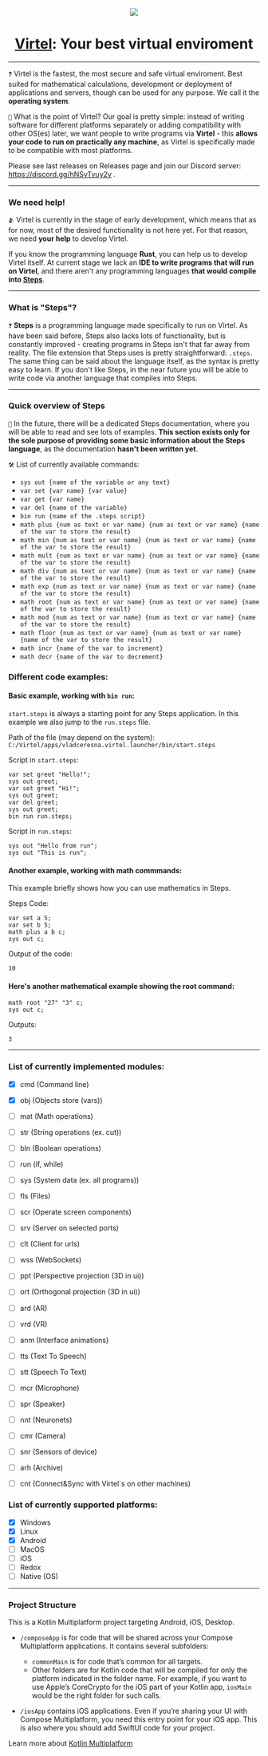 <p align="center">
<img src='https://i.postimg.cc/d0WWH1MR/a2c68588eab85ad2459788d74bd36534.webp' border='0'/>
<h1 align="center"><u>Virtel</u>: Your best virtual enviroment</h1>
</p>

<p align="center">
</p>

-------------
`❓` Virtel is the fastest, the most secure and safe virtual enviroment. Best suited for mathematical calculations, development or deployment of applications and servers, though can be used for any purpose. We call it the **operating system**.

`🎯` What is the point of Virtel? Our goal is pretty simple: instead of writing software for different platforms separately or adding compatibility with other OS(es) later, we want people to write programs via **Virtel** - this **allows your code to run on practically any machine**, as Virtel is specifically made to be compatible with most platforms.

Please see last releases on Releases page and join our Discord server: https://discord.gg/hNSyTvuy2v .

--------------
### We need help!
`🫂` Virtel is currently in the stage of early development, which means that as for now, most of the desired functionality is not here yet. For that reason, we need **your help** to develop Virtel.

If you know the programming language **Rust**, you can help us to develop Virtel itself. At current stage we lack an **IDE to write programs that will run on Virtel**, and there aren't any programming languages **that would compile into <u>Steps</u>**.

-----------
### What is "Steps"?
`❓` **Steps** is a programming language made specifically to run on Virtel. As have been said before, Steps also lacks lots of functionality, but is constantly improved - creating programs in Steps isn't that far away from reality. The file extension that Steps uses is pretty straightforward: `.steps`. The same thing can be said about the language itself, as the syntax is pretty easy to learn. If you don't like Steps, in the near future you will be able to write code via another language that compiles into Steps.

------------
### Quick overview of Steps
`🔬` In the future, there will be a dedicated Steps documentation, where you will be able to read and see lots of examples. **This section exists only for the sole purpose of providing some basic information about the Steps language**, as the documentation **hasn't been written yet**.

`🛠️` List of currently available commands:
* `sys out {name of the variable or any text}`
* `var set {var name} {var value}`
* `var get {var name}`
* `var del {name of the variable}`
* `bin run {name of the .steps script}`
* `math plus {num as text or var name} {num as text or var name} {name of the var to store the result}`
* `math min {num as text or var name} {num as text or var name} {name of the var to store the result}`
* `math mult {num as text or var name} {num as text or var name} {name of the var to store the result}`
* `math div {num as text or var name} {num as text or var name} {name of the var to store the result}`
* `math exp {num as text or var name} {num as text or var name} {name of the var to store the result}`
* `math root {num as text or var name} {num as text or var name} {name of the var to store the result}`
* `math mod {num as text or var name} {num as text or var name} {name of the var to store the result}`
* `math floor {num as text or var name} {num as text or var name} {name of the var to store the result}`
* `math incr {name of the var to increment}`
* `math decr {name of the var to decrement}`

### Different code examples:
#### Basic example, working with `bin run`:
`start.steps` is always a starting point for any Steps application. In this example we also jump to the `run.steps` file.

Path of the file (may depend on the system): `C:/Virtel/apps/vladceresna.virtel.launcher/bin/start.steps`

Script in `start.steps`:
```
var set greet "Hello!";
sys out greet;
var set greet "Hi!";
sys out greet;
var del greet;
sys out greet;
bin run run.steps;
```
Script in `run.steps`:
```
sys out "Hello from run";
sys out "This is run";
```

#### Another example, working with math commmands:
This example briefly shows how you can use mathematics in Steps.

Steps Code:
```
var set a 5;
var set b 5;
math plus a b c;
sys out c;
```
Output of the code:
```
10
```

#### Here's another mathematical example showing the root command:
```
math root "27" "3" c;
sys out c;
```
Outputs:
```
3
```

---------
### List of currently implemented modules:
- [x] cmd (Command line)
- [x] obj (Objects store (vars))
- [ ] mat (Math operations)
- [ ] str (String operations (ex. cut))
- [ ] bln (Boolean operations)
- [ ] run (if, while)
- [ ] sys (System data (ex. all programs))
- [ ] fls (Files)
- [ ] scr (Operate screen components)
- [ ] srv (Server on selected ports)
- [ ] clt (Client for urls)
- [ ] wss (WebSockets)
- [ ] ppt (Perspective projection (3D in ui))
- [ ] ort (Orthogonal projection (3D in ui))
- [ ] ard (AR)
- [ ] vrd (VR)
- [ ] anm (Interface animations)
- [ ] tts (Text To Speech)
- [ ] stt (Speech To Text)
- [ ] mcr (Microphone)
- [ ] spr (Speaker)
- [ ] nnt (Neuronets)
- [ ] cmr (Camera)
- [ ] snr (Sensors of device)
- [ ] arh (Archive)
- [ ] cnt (Connect&Sync with Virtel`s on other machines)


### List of currently supported platforms:
* [x] Windows
* [x] Linux
* [x] Android
* [ ] MacOS
* [ ] iOS
* [ ] Redox
* [ ] Native (OS)

---------
### Project Structure
This is a Kotlin Multiplatform project targeting Android, iOS, Desktop.

* `/composeApp` is for code that will be shared across your Compose Multiplatform applications.
  It contains several subfolders:
  - `commonMain` is for code that’s common for all targets.
  - Other folders are for Kotlin code that will be compiled for only the platform indicated in the folder name.
    For example, if you want to use Apple’s CoreCrypto for the iOS part of your Kotlin app,
    `iosMain` would be the right folder for such calls.

* `/iosApp` contains iOS applications. Even if you’re sharing your UI with Compose Multiplatform, 
  you need this entry point for your iOS app. This is also where you should add SwiftUI code for your project.

Learn more about [Kotlin Multiplatform](https://www.jetbrains.com/help/kotlin-multiplatform-dev/get-started.html)
